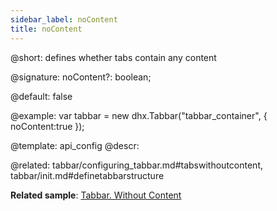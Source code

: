 ```yaml
---
sidebar_label: noContent
title: noContent
---  
```


@short: defines whether tabs contain any content

@signature: noContent?: boolean;

@default: false

@example: 
var tabbar = new dhx.Tabbar("tabbar_container", {
    noContent:true
});

@template:	api_config
@descr: 

@related: tabbar/configuring_tabbar.md#tabswithoutcontent,
tabbar/init.md#definetabbarstructure

**Related sample**: [Tabbar. Without Content](https://snippet.dhtmlx.com/7jzrifql)
